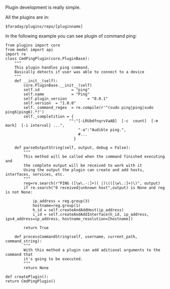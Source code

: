 Plugin development is really simple.

All the plugins are in:

    $faraday/plugins/repo/[pluginname]

In the following example you can see plugin of command ping:

    from plugins import core
    from model import api
    import re
    class CmdPingPlugin(core.PluginBase):
        """
        This plugin handles ping command.
        Basically detects if user was able to connect to a device
        """
        def __init__(self):
            core.PluginBase.__init__(self)
            self.id              = "ping"
            self.name            = "Ping"
            self.plugin_version         = "0.0.1"
            self.version  = "1.0.0"
            self._command_regex  = re.compile(r'^(sudo ping|ping|sudo ping6|ping6).*?')
            self._completition = {
                                "":"[-LRUbdfnqrvVaAB]  [-c  count]  [-m  mark]  [-i interval] ...",
                                    "-a":"Audible ping.",
                                    #...
                                  }
    
        def parseOutputString(self, output, debug = False):
            """
            This method will be called when the command finished executing and
            the complete output will be received to work with it
            Using the output the plugin can create and add hosts, interfaces, services, etc.
            """
            reg=re.search(r"PING ([\w\.-:]+)( |)\(([\w\.:]+)\)", output)
            if re.search("0 received|unknown host",output) is None and reg is not None:
    
                ip_address = reg.group(3)
                hostname=reg.group(1)
                h_id = self.createAndAddHost(ip_address)
                i_id = self.createAndAddInterface(h_id, ip_address, ipv4_address=ip_address, hostname_resolution=[hostname])
    
            return True
    
        def processCommandString(self, username, current_path, command_string):
            """
            With this method a plugin can add aditional arguments to the command that
            it's going to be executed.
            """
            return None
    
    def createPlugin():
    return CmdPingPlugin()